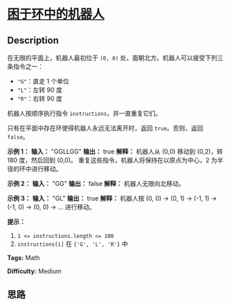 # [困于环中的机器人][title]

## Description

在无限的平面上，机器人最初位于 `(0, 0)` 处，面朝北方。机器人可以接受下列三条指令之一：

  * `"G"`：直走 1 个单位
  * `"L"`：左转 90 度
  * `"R"`：右转 90 度

机器人按顺序执行指令 `instructions`，并一直重复它们。

只有在平面中存在环使得机器人永远无法离开时，返回 `true`。否则，返回 `false`。



**示例 1：**
            **输入：** "GGLLGG"    **输出：** true    **解释：**    机器人从 (0,0) 移动到 (0,2)，转 180 度，然后回到 (0,0)。    重复这些指令，机器人将保持在以原点为中心，2 为半径的环中进行移动。    

**示例 2：**
            **输入：** "GG"    **输出：** false    **解释：**    机器人无限向北移动。    

**示例 3：**
            **输入：** "GL"    **输出：** true    **解释：**    机器人按 (0, 0) -> (0, 1) -> (-1, 1) -> (-1, 0) -> (0, 0) -> ... 进行移动。



**提示：**

  1. `1 <= instructions.length <= 100`
  2. `instructions[i]` 在 `{'G', 'L', 'R'}` 中


**Tags:** Math

**Difficulty:** Medium

## 思路

[title]: https://leetcode-cn.com/problems/robot-bounded-in-circle
